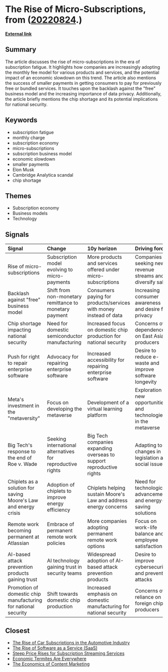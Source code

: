 # __The Rise of Micro-Subscriptions__, from ([20220824](https://kghosh.substack.com/p/20220824).)

__[External link](https://www.protocol.com/newsletters/sourcecode/micro-subscriptions)__



## Summary

The article discusses the rise of micro-subscriptions in the era of subscription fatigue. It highlights how companies are increasingly adopting the monthly fee model for various products and services, and the potential impact of an economic slowdown on this trend. The article also mentions the success of smaller payments in getting consumers to pay for previously free or bundled services. It touches upon the backlash against the "free" business model and the increasing importance of data privacy. Additionally, the article briefly mentions the chip shortage and its potential implications for national security.

## Keywords

* subscription fatigue
* monthly charge
* subscription economy
* micro-subscriptions
* subscription business model
* economic slowdown
* smaller payments
* Elon Musk
* Cambridge Analytica scandal
* chip shortage

## Themes

* Subscription economy
* Business models
* Technology

## Signals

| Signal                                                          | Change                                                     | 10y horizon                                                          | Driving force                                                      |
|:----------------------------------------------------------------|:-----------------------------------------------------------|:---------------------------------------------------------------------|:-------------------------------------------------------------------|
| Rise of micro-subscriptions                                     | Subscription model evolving to micro-payments              | More products and services offered under micro-subscriptions         | Companies seeking new revenue streams and diversify sales          |
| Backlash against "free" business model                          | Shift from non-monetary remittance to monetary payment     | Consumers paying for products/services with money instead of data    | Increasing consumer awareness and desire for privacy               |
| Chip shortage impacting national security                       | Need for domestic semiconductor manufacturing              | Increased focus on domestic chip production for national security    | Concerns over dependence on East Asia producers                    |
| Push for right to repair enterprise software                    | Advocacy for repairing enterprise software                 | Increased accessibility for repairing enterprise software            | Desire to reduce e-waste and improve software longevity            |
| Meta's investment in the "metaversity"                          | Focus on developing the metaverse                          | Development of a virtual learning platform                           | Exploration of new opportunities and technologies in the metaverse |
| Big Tech's response to the end of Roe v. Wade                   | Seeking international alternatives for reproductive rights | Big Tech companies expanding overseas to support reproductive rights | Adapting to changes in legislation and social issues               |
| Chiplets as a solution for saving Moore's Law and energy crisis | Adoption of chiplets to improve energy efficiency          | Chiplets helping sustain Moore's Law and address energy concerns     | Need for technological advancements and energy-saving solutions    |
| Remote work becoming permanent at Atlassian                     | Embrace of permanent remote work policies                  | More companies adopting permanent remote work options                | Focus on work-life balance and employee satisfaction               |
| AI-based attack prevention products gaining trust               | AI technology gaining trust in security teams              | Widespread adoption of AI-based attack prevention products           | Desire to improve cybersecurity and prevent attacks                |
| Promotion of domestic chip manufacturing for national security  | Shift towards domestic chip production                     | Increased emphasis on domestic manufacturing for national security   | Concerns over reliance on foreign chip producers                   |

## Closest

* [The Rise of Car Subscriptions in the Automotive Industry](b9a5b69113b7ca17b6493414799b0e6e)
* [The Rise of Software as a Service (SaaS)](62f0c80f0091e9b15465cd516137b05e)
* [Steep Price Rises for Subscription Streaming Services](538d1fe67955ba33a2ba2ddca13635e7)
* [Economic Termites Are Everywhere](ff9fdda9334a55cda4fd1788668b3e15)
* [The Economics of Content Marketing](8fb8dc2edfbbb62dc95ff6e7ee1cae5c)